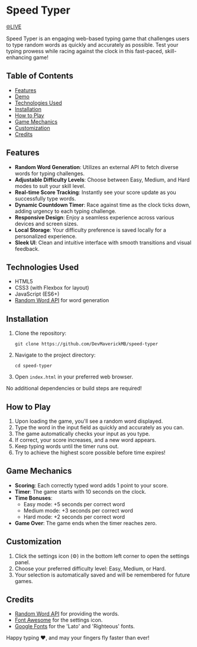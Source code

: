 # Speed Typer
[🌐LIVE](https://devmaverickmb.github.io/speed-typer/)

Speed Typer is an engaging web-based typing game that challenges users to type random words as quickly and accurately as possible. Test your typing prowess while racing against the clock in this fast-paced, skill-enhancing game!

## Table of Contents

- [Features](#features)
- [Demo](#demo)
- [Technologies Used](#technologies-used)
- [Installation](#installation)
- [How to Play](#how-to-play)
- [Game Mechanics](#game-mechanics)
- [Customization](#customization)
- [Credits](#credits)

## Features

- **Random Word Generation**: Utilizes an external API to fetch diverse words for typing challenges.
- **Adjustable Difficulty Levels**: Choose between Easy, Medium, and Hard modes to suit your skill level.
- **Real-time Score Tracking**: Instantly see your score update as you successfully type words.
- **Dynamic Countdown Timer**: Race against time as the clock ticks down, adding urgency to each typing challenge.
- **Responsive Design**: Enjoy a seamless experience across various devices and screen sizes.
- **Local Storage**: Your difficulty preference is saved locally for a personalized experience.
- **Sleek UI**: Clean and intuitive interface with smooth transitions and visual feedback.

## Technologies Used

- HTML5
- CSS3 (with Flexbox for layout)
- JavaScript (ES6+)
- [Random Word API](https://random-word-api.herokuapp.com/) for word generation

## Installation

1. Clone the repository:
   ```
   git clone https://github.com/DevMaverickMB/speed-typer
   ```
2. Navigate to the project directory:
   ```
   cd speed-typer
   ```
3. Open `index.html` in your preferred web browser.

No additional dependencies or build steps are required!

## How to Play

1. Upon loading the game, you'll see a random word displayed.
2. Type the word in the input field as quickly and accurately as you can.
3. The game automatically checks your input as you type.
4. If correct, your score increases, and a new word appears.
5. Keep typing words until the timer runs out.
6. Try to achieve the highest score possible before time expires!

## Game Mechanics

- **Scoring**: Each correctly typed word adds 1 point to your score.
- **Timer**: The game starts with 10 seconds on the clock.
- **Time Bonuses**: 
  - Easy mode: +5 seconds per correct word
  - Medium mode: +3 seconds per correct word
  - Hard mode: +2 seconds per correct word
- **Game Over**: The game ends when the timer reaches zero.

## Customization

1. Click the settings icon (⚙️) in the bottom left corner to open the settings panel.
2. Choose your preferred difficulty level: Easy, Medium, or Hard.
3. Your selection is automatically saved and will be remembered for future games.

## Credits

- [Random Word API](https://random-word-api.herokuapp.com/) for providing the words.
- [Font Awesome](https://fontawesome.com/) for the settings icon.
- [Google Fonts](https://fonts.google.com/) for the 'Lato' and 'Righteous' fonts.


Happy typing ❤️, and may your fingers fly faster than ever! 

